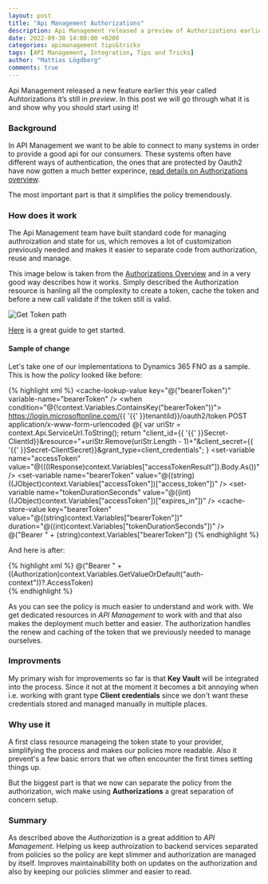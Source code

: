 ```yaml
---
layout: post
title: "Api Management Authorizations"
description: Api Management released a preview of Authorizations earlier this year. | This post explains why Authorizations is a neat way of handling authorization for all backends protected by OAuth.
date: 2022-09-30 14:00:00 +0200
categories: apimanagement tips&tricks
tags: [API Management, Integration, Tips and Tricks]
author: "Mattias Lögdberg"
comments: true
---
```


Api Management released a new feature earlier this year called Auhtorizations it’s still in *preview*. In this post we will go through what it is and show why you should start using it!

### Background
In API Management we want to be able to connect to many systems in order to provide a good api for our consumers. These systems often have different ways of authentication, the ones that are protected by Oauth2 have now gotten a much better experince, [read details on Authorizations overview](https://learn.microsoft.com/en-us/azure/api-management/authorizations-overview).

The most important part is that it simplifies the policy tremendously.

### How does it work
The Api Management team have built standard code for managing authroization and state for us, which removes a lot of customization previously needed and makes it easier to separate code from authorization, reuse and manage.

This image below is taken from the [Authorizations Overview](https://learn.microsoft.com/en-us/azure/api-management/authorizations-overview) and in a very good way describes how it works. Simply described the Authorization resource is hanling all the complexity to create a token, cache the token and before a new call validate if the token still is valid.

![Get Token path](https://learn.microsoft.com/en-us/azure/api-management/media/authorizations-overview/get-token-for-backend.svg)


[Here](https://learn.microsoft.com/en-us/azure/api-management/authorizations-how-to) is a great guide to get started.


#### Sample of change
Let's take one of our implementations to Dynamics 365 FNO as a sample.
This is how the *policy* looked like before:

{% highlight xml %}
<policies>
    <inbound>
        <base />
        <cache-lookup-value key="@("bearerToken")" variable-name="bearerToken" />
        <choose>
            <when condition="@(!context.Variables.ContainsKey("bearerToken"))">
                <send-request ignore-error="true" timeout="20" response-variable-name="accessTokenResult" mode="new">
                    <set-url>https://login.microsoftonline.com/{{ '{{' }}tenantiId}}/oauth2/token</set-url>
                    <set-method>POST</set-method>
                    <set-header name="Content-Type" exists-action="override">
                        <value>application/x-www-form-urlencoded</value>
                    </set-header>
                    <set-body>@{
                    var uriStr = context.Api.ServiceUrl.ToString();
              return "client_id={{ '{{' }}Secret-ClientId}}&resource="+uriStr.Remove(uriStr.Length - 1)+"&client_secret={{ '{{' }}Secret-ClientSecret}}&grant_type=client_credentials";
                    }</set-body>
                </send-request>
                <set-variable name="accessToken" value="@(((IResponse)context.Variables["accessTokenResult"]).Body.As<JObject>())" />
                <set-variable name="bearerToken" value="@((string)((JObject)context.Variables["accessToken"])["access_token"])" />
                <set-variable name="tokenDurationSeconds" value="@((int)((JObject)context.Variables["accessToken"])["expires_in"])" />
                <cache-store-value key="bearerToken" value="@((string)context.Variables["bearerToken"])" duration="@((int)context.Variables["tokenDurationSeconds"])" />
            </when>
        </choose>
        <set-header name="Authorization" exists-action="override">
            <value>@("Bearer " + (string)context.Variables["bearerToken"])</value>
        </set-header>
        <rewrite-uri template="/service/route" copy-unmatched-params="true" />
    </inbound>
    <backend>
        <base />
    </backend>
    <outbound>
        <base />
    </outbound>
    <on-error>
        <base />
    </on-error>
</policies>
{% endhighlight %}

And here is after:

{% highlight xml %}
<policies>
    <inbound>
        <base />
        <get-authorization-context provider-id="d365-dev" authorization-id="d365-dev-2" context-variable-name="auth-context" identity-type="managed" ignore-error="false" />
        <set-header name="Authorization" exists-action="override">
            <value>@("Bearer " + ((Authorization)context.Variables.GetValueOrDefault("auth-context"))?.AccessToken)</value>
        </set-header>       
        <rewrite-uri template="/service/route" copy-unmatched-params="true" />
    </inbound>
    <backend>
        <base />
    </backend>
    <outbound>
        <base />
    </outbound>
    <on-error>
        <base />
    </on-error>
</policies>
{% endhighlight %}

As you can see the policy is much easier to understand and work with. We get dedicated resources in *API Management* to work with and that also makes the deployment much better and easier. The authorization handles the renew and caching of the token that we previously needed to manage ourselves.

### Improvments
My primary wish for improvements so far is that **Key Vault** will be integrated into the process. Since it not at the moment it becomes a bit annoying when i.e. working with grant type **Client credentials** since we don't want these credentials stored and managed manually in multiple places.

### Why use it
A first class resource manageing the token state to your provider, simplifying the process and makes our policies more readable. Also it prevent's a few basic errors that we often encounter the first times setting things up.

But the biggest part is that we now can separate the policy from the authorization, wich make using **Authorizations** a great separation of concern setup.

### Summary
As described above the *Authorization* is a great addition to *API Management*. Helping us keep authroization to backend services separated from policies so the policy are kept slimmer and authorization are managed by itself. Improves maintainabillity both on updates on the authorization and also by keeping our policies slimmer and easier to read.
